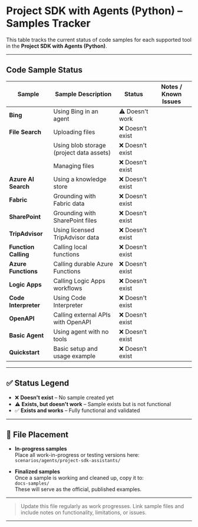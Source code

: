 # Project SDK with Agents (Python) – Samples Tracker

This table tracks the current status of code samples for each supported tool in the **Project SDK with Agents (Python)**.

---

## Code Sample Status

| Sample               | Sample Description                               | Status                  | Notes / Known Issues                       |
|--------------------|--------------------------------------------------|--------------------------|--------------------------------------------|
| **Bing**           | Using Bing in an agent                           | ⚠️ Doesn't work          |                                            |
| **File Search**    | Uploading files                                  | ❌ Doesn't exist          |                                            |
|                    | Using blob storage (project data assets)         | ❌ Doesn't exist          |                                            |
|                    | Managing files                                   | ❌ Doesn't exist          |                                            |
| **Azure AI Search**| Using a knowledge store                          | ❌ Doesn't exist          |                                            |
| **Fabric**         | Grounding with Fabric data                       | ❌ Doesn't exist          |                                            |
| **SharePoint**     | Grounding with SharePoint files                  | ❌ Doesn't exist          |                                            |
| **TripAdvisor**    | Using licensed TripAdvisor data                  | ❌ Doesn't exist          |                                            |
| **Function Calling**| Calling local functions                         | ❌ Doesn't exist          |                                            |
| **Azure Functions**| Calling durable Azure Functions                  | ❌ Doesn't exist          |                                            |
| **Logic Apps**     | Calling Logic Apps workflows                     | ❌ Doesn't exist          |                                            |
| **Code Interpreter**| Using Code Interpreter                          | ❌ Doesn't exist          |                                            |
| **OpenAPI**        | Calling external APIs with OpenAPI               | ❌ Doesn't exist          |                                            |
| **Basic Agent**    | Using agent with no tools                        | ❌ Doesn't exist          |                                            |
| **Quickstart**     | Basic setup and usage example                    | ❌ Doesn't exist          |                                            |

---

## ✅ Status Legend

- ❌ **Doesn't exist** – No sample created yet  
- ⚠️ **Exists, but doesn't work** – Sample exists but is not functional  
- ✅ **Exists and works** – Fully functional and validated

---

## 📁 File Placement

- **In-progress samples**  
  Place all work-in-progress or testing versions here:  
  `scenarios/agents/project-sdk-assistants/`

- **Finalized samples**  
  Once a sample is working and cleaned up, copy it to:  
  `docs-samples/`  
  These will serve as the official, published examples.

---

> Update this file regularly as work progresses. Link sample files and include notes on functionality, limitations, or issues.

---